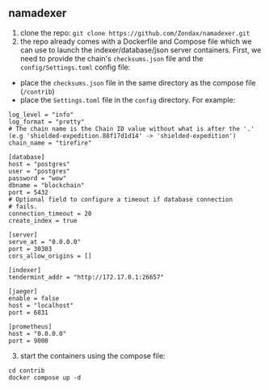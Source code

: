 ## namadexer
1. clone the repo: `git clone https://github.com/Zondax/namadexer.git`
2. the repo already comes with a Dockerfile and Compose file which we can use to launch the indexer/database/json server containers. First, we need to provide the chain's `checksums.json` file and the `config/Settings.toml` config file:
- place the `checksums.json` file in the same directory as the compose file (`/contrib`)
- place the `Settings.toml` file in the `config` directory. For example:
```
log_level = "info"
log_format = "pretty"
# The chain name is the Chain ID value without what is after the '.' (e.g 'shielded-expedition.88f17d1d14' -> 'shielded-expedition')
chain_name = "tirefire"

[database]
host = "postgres"
user = "postgres"
password = "wow"
dbname = "blockchain"
port = 5432
# Optional field to configure a timeout if database connection
# fails.
connection_timeout = 20
create_index = true

[server]
serve_at = "0.0.0.0"
port = 30303
cors_allow_origins = []

[indexer]
tendermint_addr = "http://172.17.0.1:26657"

[jaeger]
enable = false
host = "localhost"
port = 6831

[prometheus]
host = "0.0.0.0"
port = 9000
```
3. start the containers using the compose file:
```
cd contrib
docker compose up -d
```